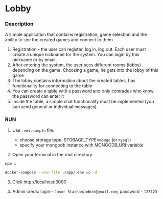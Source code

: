 # Lobby

### Description

A simple application that contains registration, game selection and the ability to see the created games and connect to them

1. Registration - the user can register, log in, log out. Each user must create a unique nickname for the system. You can login by this nickname or by email
2. After entering the system, the user sees different rooms (lobby) depending on the game. Choosing a game, he gets into the lobby of this game
3. The lobby contains information about the created tables, has functionality for connecting to the table
4. You can create a table with a password and only comrades who know the password can enter it
5. Inside the table, a simple chat functionality must be implemented (you can send general or individual messages)

### RUN

1. Use `.env.sample` file.

   - choose storage type: STORAGE_TYPE=`mongo` (or `mysql`)
   - specify your mongodb instance with MONGODB_URI variable

2. Open your terminal in the root directory:

```sh
npm i

docker-compose --env-file ./app/.env up -d
```

3. Click http://localhost:3000

4. Admin creds: login - `Jason Statham`/`admin@gmail.com`, password - `123123`
